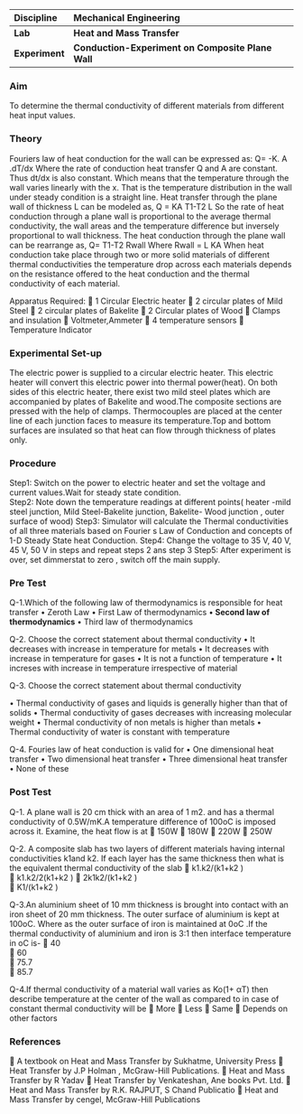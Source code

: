 <b>Discipline | <b>Mechanical Engineering
:--|:--|
<b> Lab | <b> Heat and Mass Transfer
<b> Experiment|     <b> Conduction-Experiment on Composite Plane Wall

### Aim
To determine the thermal conductivity of different materials from different heat input values.
### Theory
Fouriers law of heat conduction for the wall can be expressed as:
Q= -K. A .dT/dx 
Where the rate of conduction heat transfer Q and A are constant. Thus dt/dx is also constant. Which means that the temperature through the wall varies linearly with the x. That is the temperature distribution in the wall under steady condition is a straight line. Heat transfer through the plane wall of thickness L can be modeled as,
Q = KA T1-T2
        L
So the rate of heat conduction through a plane wall is proportional to the average thermal conductivity, the wall areas and the temperature difference but inversely proportional to wall thickness.
The heat conduction through the plane wall can be rearrange as,
                     Q= T1-T2
                         Rwall
Where Rwall = L
           KA
When heat conduction take place through two or more solid materials of different thermal conductivities the temperature drop across each materials depends on the resistance offered to the heat conduction and the thermal conductivity of each material.
 
Apparatus Required:
	1 Circular Electric heater
	2 circular plates of Mild Steel
	2 circular plates of Bakelite
	2 Circular plates of Wood
	Clamps and insulation 
	Voltmeter,Ammeter
	4 temperature sensors
	Temperature Indicator

### Experimental Set-up
The electric power is supplied to a circular electric heater. This electric heater will convert this electric power into thermal power(heat). On both sides of this electric heater, there exist two mild steel plates which are accompanied by plates of Bakelite and wood.The composite sections are pressed with the help of clamps. Thermocouples are placed at the center line of each junction faces to measure its temperature.Top and bottom surfaces are insulated so that heat can flow through thickness of plates only.
### Procedure
Step1: Switch on the power to electric heater and set the voltage and current values.Wait for steady state condition.   
Step2: Note down the temperature readings at different points( heater -mild  steel junction, Mild Steel-Bakelite junction, Bakelite- Wood junction , outer surface of wood)
Step3: Simulator will calculate the Thermal conductivities of all three materials based on Fourier s Law of Conduction and concepts of 1-D Steady State heat Conduction.
Step4: Change the voltage to 35 V, 40 V, 45 V, 50 V in steps and repeat steps 2 ans step 3 
Step5: After experiment is over, set dimmerstat to zero , switch off the main supply.

### Pre Test
Q-1.Which of the following law of thermodynamics is responsible for heat transfer
•	Zeroth Law
•	First Law of thermodynamics
•<b>	Second law of thermodynamics</b>
•	Third law of thermodynamics

Q-2. Choose the correct statement about thermal conductivity
•	It decreases with increase in temperature for metals
•	It decreases with increase in temperature for gases
•	It is not a function of temperature
•	It increses with increase in temperature irrespective of material

Q-3. Choose the correct statement about thermal conductivity

•	Thermal conductivity of gases and liquids is generally higher than that of solids
•	Thermal conductivity of gases decreases with increasing molecular weight
•	Thermal conductivity of non metals is higher than metals
•	Thermal conductivity of water is constant with temperature

Q-4. Fouries law of heat conduction is valid for
•	One dimensional heat transfer
•	Two dimensional heat transfer
•	Three dimensional heat transfer
•	None of these


### Post Test
Q-1. A plane wall is 20 cm thick with an area of 1 m2. and has a thermal conductivity of 0.5W/mK.A temperature difference of 100oC is imposed across it. Examine, the heat flow is at
	150W
	180W
	220W
	250W

Q-2. A composite slab has two layers of different materials having internal conductivities k1and k2. If each layer has the same thickness then what is the equivalent thermal conductivity of the slab
	k1.k2/(k1+k2 )      
	k1.k2/2(k1+k2 )
	2k1k2/(k1+k2 )     
	 K1/(k1+k2 )

Q-3.An aluminium sheet of 10 mm thickness is brought into contact with an iron sheet of 20 mm thickness. The outer surface of aluminium is kept at 100oC. Where as the outer surface of iron is maintained at 0oC .If the thermal conductivity of aluminium and iron is 3:1 then interface temperature in oC is-
	40       
	60       
	75.7      
	85.7

Q-4.If thermal conductivity of a material wall varies as Ko(1+ αT) then describe temperature at the center of the wall as compared to in case of constant thermal conductivity will be
	More
	Less
	Same
	Depends on other factors

### References
	A textbook on Heat and Mass Transfer by Sukhatme, University Press
	Heat Transfer by J.P Holman , McGraw-Hill Publications.
	Heat and Mass Transfer by  R Yadav
	Heat  Transfer by Venkateshan, Ane books Pvt. Ltd.
	Heat and Mass Transfer by  R.K. RAJPUT, S Chand Publicatio
	Heat and Mass Transfer by cengel,  McGraw-Hill Publications


